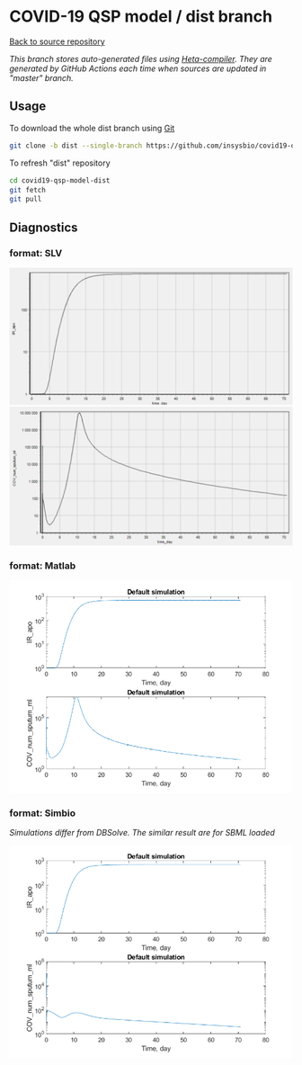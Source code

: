 # COVID-19 QSP model / dist branch

[Back to source repository](https://github.com/insysbio/covid19-qsp-model)

*This branch stores auto-generated files using [Heta-compiler](https://hetalang.github.io). They are  generated by GitHub Actions each time when sources are updated in "master" branch.*

## Usage

To download the whole dist branch using [Git](https://git-scm.com/)

```sh
git clone -b dist --single-branch https://github.com/insysbio/covid19-qsp-model.git covid19-qsp-model-dist
```

To refresh "dist" repository

```sh
cd covid19-qsp-model-dist
git fetch
git pull
```

## Diagnostics

### format: SLV

![default-dbsolve-IR_apo](./plots/default-dbsolve-IR_apo.png)
![default-dbsolve-COV_num_sputum_ml](./plots/default-dbsolve-COV_num_sputum_ml.png)

### format: Matlab

![default-matlab-plot](./plots/default-matlab-plot.png)

### format: Simbio

*Simulations differ from DBSolve. The similar result are for SBML loaded*

![default-simbio-plot](./plots/default-simbio-plot.png)
